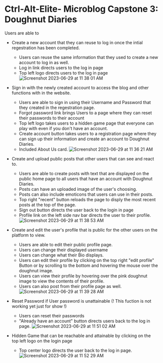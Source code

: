 # Ctrl-Alt-Elite- Microblog Capstone 3: Doughnut Diaries

Users are able to 
* Create a new account that they can reuse to log in once the intial regestration has been completed.
     - Users can reuse the same information that they used to create a new account to log in as well.
     - Log in link directs users to the log in page
     - Top left logo directs users to the log in page
      ![Screenshot 2023-06-29 at 11 38 01 AM](https://github.com/ChelseaSharma22/Ctrl-Alt-Elite/assets/130613286/0c8b3843-0159-47e0-8273-dd231fbfc048)

* Sign in with the newly created account to access the blog and other functions with in the website.
     - Users are able to sign in using their Username and Password that they created in the regestration page.
     - Forgot password link brings Users to a page where they can reset their passwords to their account
     - Top left logo takes users to a hidden game page that everyone can play with even if you don't have an account.
     - Create account button takes users to a registration page where they can sign up their information and create an account to Doughnut Diaries.
     - Included About Us card.
      ![Screenshot 2023-06-29 at 11 36 21 AM](https://github.com/ChelseaSharma22/Ctrl-Alt-Elite/assets/130613286/d006d31f-b656-497d-997d-c99031ccd883)

* Create and upload public posts that other users that can see and react to.
     - Users are able to create posts with text that are displayed on the public home page to all users that have an account with Doughnut Diaries.
     - Posts can have an uploaded image of the user's choosing.
     - Posts can also include emoticons that users can use in their posts.
     - Top right "recent" button reloads the page to disply the most recent posts at the top of the page.
     - Sign out button directs the user back to the login in page
     - Profile link on the left side nav bar directs the user to their profile.
      ![Screenshot 2023-06-29 at 11 38 53 AM](https://github.com/ChelseaSharma22/Ctrl-Alt-Elite/assets/130613286/7a80bbe2-fef6-4297-9b20-bc1cba655e79)
  
* Create and edit the user's profile that is public for the other users on the platform to view.
     - Users are able to edit their public profile page.
     - Users can change their displayed username
     - Users can change what their Bio displays.
     - Users can edit their profile by clicking on the top right "edit profile" Button or by scrolling to the bottom and hovering the mouse over the doughnut image.
     - Users can view their profile by hovering over the pink doughnut image to view the contents of their profile.
     - Users can also post from their profile page as well.
      ![Screenshot 2023-06-29 at 11 39 28 AM](https://github.com/ChelseaSharma22/Ctrl-Alt-Elite/assets/130613286/6bdc47e3-d235-4bac-8909-1e542f7b0525)

* Reset Password if User password is unattainable (! This fuction is not working yet just for show !)
     - Users can reset their passwords
     - "Already have an account" button directs users back to the log in page.
      ![Screenshot 2023-06-29 at 11 51 02 AM](https://github.com/ChelseaSharma22/Ctrl-Alt-Elite/assets/130613286/4893d3f9-6c79-44a3-87d0-09b8d0a584c1)

* Hidden Game that can be reachable and attainable by clicking on the top left logo on the login page
     - Top center logo directs the user back to the log in page.
      ![Screenshot 2023-06-29 at 11 52 29 AM](https://github.com/ChelseaSharma22/Ctrl-Alt-Elite/assets/130613286/8c68802f-4fc3-476b-989e-3afb9310c6f7)





